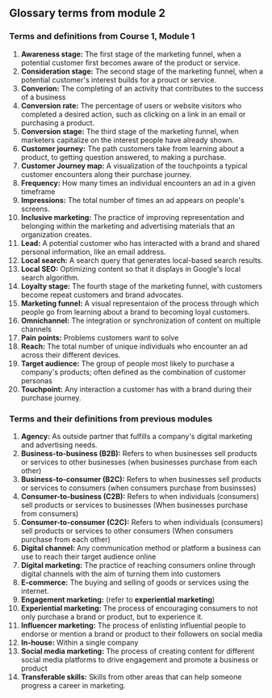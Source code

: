 ## Glossary terms from module 2

### Terms and definitions from Course 1, Module 1

1. **Awareness stage:** The first stage of the marketing funnel, when a potential customer first becomes aware of the product or service.
2. **Consideration stage:** The second stage of the marketing funnel, when a potential customer's interest builds for a prouct or service.
3. **Converion:** The completing of an activity that contributes to the success of a business
4. **Conversion rate:** The percentage of users or website visitors who completed a desired action, such as clicking on a link in an email or purchasing a product.
5. **Conversion stage:** The third stage of the marketing funnel, when marketers capitalize on the interest people have already shown.
6. **Customer journey:** The path customers take from learning about a product, to getting question answered, to making a purchase.
7. **Customer Journey map:** A visualization of the touchpoints a typical customer encounters along their purchase journey.
8. **Frequency:** How many times an individual encounters an ad in a given timeframe
9. **Impressions:** The total number of times an ad appears on people's screens.
10. **Inclusive marketing:** The practice of improving representation and belonging within the marketing and advertising materials that an organization creates.
11. **Lead:** A potential customer who has interacted with a brand and shared personal information, like an email address.
12. **Local search:** A search query that generates local-based search results.
13. **Local SEO:** Optimizing content so that it displays in Google's local search algorithm.
14. **Loyalty stage:** The fourth stage of the marketing funnel, with customers become repeat customers and brand advocates.
15. **Marketing funnel:** A visual representaion of the process through which people go from learning about a brand to becoming loyal customers. 
16. **Omnichannel:** The integration or synchronization of content on multiple channels
17. **Pain points:** Problems customers want to solve
18. **Reach:** The total number of unique individuals who encounter an ad across their different devices.
19. **Target audience:** The group of people most likely to purchase a company's products; often defined as the combination of customer personas
20. **Touchpoint:** Any interaction a customer has with a brand during their purchase journey.


### Terms and their definitions from previous modules

1. **Agency:** As outside partner that fulfills a company's digital marketing and advertising needs.
2. **Business-to-business (B2B):** Refers to when businesses sell products or services to other businesses (when businesses purchase from each other)
3. **Business-to-consumer (B2C):** Refers to when businesses sell products or services to consumers (when consumers purchase from businsses)
4. **Consumer-to-business (C2B):** Refers to when individuals (consumers) sell products or services to businesses (When businesses purchase from consumers)
5. **Consumer-to-consumer (C2C):** Refers to when individuals (consumers) sell products or services to other consumers (When consumers purchase from each other)
6. **Digital channel:** Any communication method or platform a business can use to reach their target audience online
7. **Digital marketing:** The practice of reaching consumers online through digital channels with the aim of turning them into customers
8. **E-commerce:** The buying and selling of goods or services using the internet.
9. **Engagement marketing:** (refer to **experiential marketing**)
10. **Experiential marketing:** The process of encouraging consumers to not only purchase a brand or product, but to experience it.
11. **Influencer marketing:** The process of enlisting influential people to endorse or mention a brand or product to their followers on social media
12. **In-house:** Within a single company
13. **Social media marketing:** The process of creating content for different social media platforms to drive engagement and promote a business or product
14. **Transferable skills:** Skills from other areas that can help someone progress a career in marketing.


